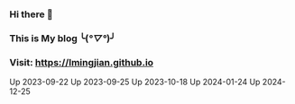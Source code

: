 ### Hi there 👋

### This is My blog ╰(*°▽°*)╯

### Visit: https://lmingjian.github.io

Up 2023-09-22
Up 2023-09-25
Up 2023-10-18
Up 2024-01-24
Up 2024-12-25
